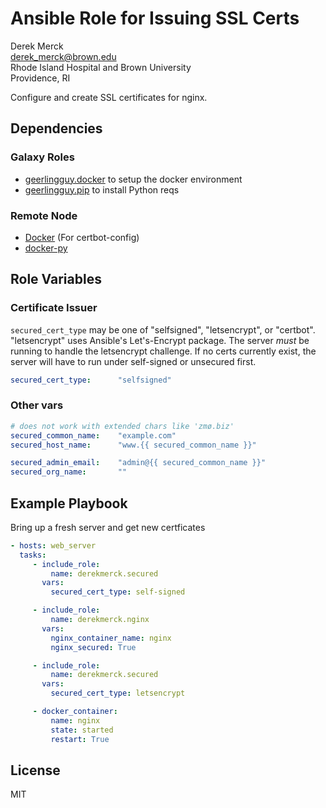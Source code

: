 Ansible Role for Issuing SSL Certs
==================================

Derek Merck  
<derek_merck@brown.edu>  
Rhode Island Hospital and Brown University  
Providence, RI  

Configure and create SSL certificates for nginx.


Dependencies
------------

### Galaxy Roles

- [geerlingguy.docker](https://github.com/geerlingguy/ansible-role-docker) to setup the docker environment
- [geerlingguy.pip](https://github.com/geerlingguy/ansible-role-pip) to install Python reqs


### Remote Node

- [Docker][]  (For certbot-config)
- [docker-py][]

[Docker]: https://www.docker.com
[docker-py]: https://docker-py.readthedocs.io


Role Variables
--------------

### Certificate Issuer

`secured_cert_type` may be one of "selfsigned", "letsencrypt", or "certbot".  "letsencrypt" uses Ansible's Let's-Encrypt package.  The server _must_ be running to handle the letsencrypt challenge.  If no certs currently exist, the server will have to run under self-signed or unsecured first.

```yaml
secured_cert_type:      "selfsigned"
```

### Other vars

```yaml
# does not work with extended chars like 'zmø.biz'
secured_common_name:    "example.com"
secured_host_name:      "www.{{ secured_common_name }}"

secured_admin_email:    "admin@{{ secured_common_name }}"
secured_org_name:       ""
```

Example Playbook
----------------

Bring up a fresh server and get new certficates

```yaml
- hosts: web_server
  tasks:
     - include_role:
         name: derekmerck.secured
       vars:
         secured_cert_type: self-signed

     - include_role:
         name: derekmerck.nginx
       vars:
         nginx_container_name: nginx
         nginx_secured: True

     - include_role:
         name: derekmerck.secured
       vars:
         secured_cert_type: letsencrypt

     - docker_container:
         name: nginx
         state: started
         restart: True
```


License
-------

MIT